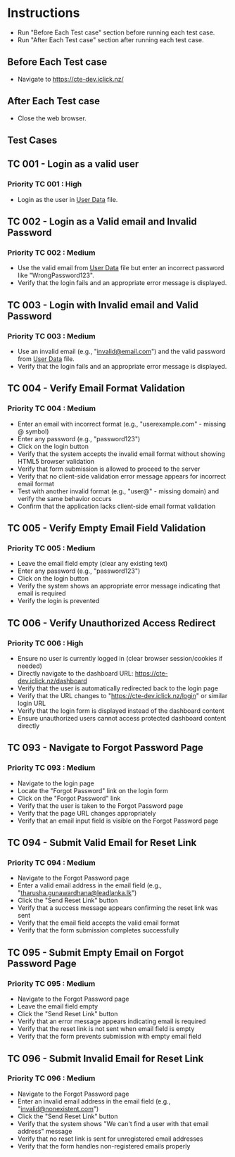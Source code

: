 # Instructions

- Run "Before Each Test case" section before running each test case.
- Run "After Each Test case" section after running each test case.

## Before Each Test case

- Navigate to <https://cte-dev.iclick.nz/>

## After Each Test case

- Close the web browser.

## Test Cases

## TC 001 - Login as a valid user

### Priority TC 001 : High

- Login as the user in [User Data](..\TestData\UserData.md) file.

## TC 002 - Login as a Valid email and Invalid Password

### Priority TC 002 : Medium

- Use the valid email from [User Data](..\TestData\UserData.md) file but enter an incorrect password like "WrongPassword123".
- Verify that the login fails and an appropriate error message is displayed.

## TC 003 - Login with Invalid email and Valid Password

### Priority TC 003 : Medium

- Use an invalid email (e.g., "<invalid@email.com>") and the valid password from [User Data](..\TestData\UserData.md) file.
- Verify that the login fails and an appropriate error message is displayed.

## TC 004 - Verify Email Format Validation

### Priority TC 004 : Medium

- Enter an email with incorrect format (e.g., "userexample.com" - missing @ symbol)
- Enter any password (e.g., "password123")
- Click on the login button
- Verify that the system accepts the invalid email format without showing HTML5 browser validation
- Verify that form submission is allowed to proceed to the server
- Verify that no client-side validation error message appears for incorrect email format
- Test with another invalid format (e.g., "user@" - missing domain) and verify the same behavior occurs
- Confirm that the application lacks client-side email format validation

## TC 005 - Verify Empty Email Field Validation

### Priority TC 005 : Medium

- Leave the email field empty (clear any existing text)
- Enter any password (e.g., "password123")
- Click on the login button
- Verify the system shows an appropriate error message indicating that email is required
- Verify the login is prevented

## TC 006 - Verify Unauthorized Access Redirect

### Priority TC 006 : High

- Ensure no user is currently logged in (clear browser session/cookies if needed)
- Directly navigate to the dashboard URL: <https://cte-dev.iclick.nz/dashboard>
- Verify that the user is automatically redirected back to the login page
- Verify that the URL changes to "<https://cte-dev.iclick.nz/login>" or similar login URL
- Verify that the login form is displayed instead of the dashboard content
- Ensure unauthorized users cannot access protected dashboard content directly

## TC 093 - Navigate to Forgot Password Page

### Priority TC 093 : Medium

- Navigate to the login page
- Locate the "Forgot Password" link on the login form
- Click on the "Forgot Password" link
- Verify that the user is taken to the Forgot Password page
- Verify that the page URL changes appropriately
- Verify that an email input field is visible on the Forgot Password page

## TC 094 - Submit Valid Email for Reset Link

### Priority TC 094 : Medium

- Navigate to the Forgot Password page
- Enter a valid email address in the email field (e.g., "<tharusha.gunawardhana@leadlanka.lk>")
- Click the "Send Reset Link" button
- Verify that a success message appears confirming the reset link was sent
- Verify that the email field accepts the valid email format
- Verify that the form submission completes successfully

## TC 095 - Submit Empty Email on Forgot Password Page

### Priority TC 095 : Medium

- Navigate to the Forgot Password page
- Leave the email field empty
- Click the "Send Reset Link" button
- Verify that an error message appears indicating email is required
- Verify that the reset link is not sent when email field is empty
- Verify that the form prevents submission with empty email field

## TC 096 - Submit Invalid Email for Reset Link

### Priority TC 096 : Medium

- Navigate to the Forgot Password page
- Enter an invalid email address in the email field (e.g., "<invalid@nonexistent.com>")
- Click the "Send Reset Link" button
- Verify that the system shows "We can't find a user with that email address" message
- Verify that no reset link is sent for unregistered email addresses
- Verify that the form handles non-registered emails properly
